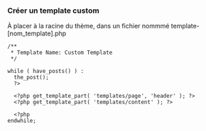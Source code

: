 ### Créer un template custom

À placer à la racine du thème, dans un fichier nommmé template-[nom_template].php

```
/**
 * Template Name: Custom Template
 */

while ( have_posts() ) :
  the_post();
  ?>

  <?php get_template_part( 'templates/page', 'header' ); ?>
  <?php get_template_part( 'templates/content' ); ?>
  
  <?php
endwhile;